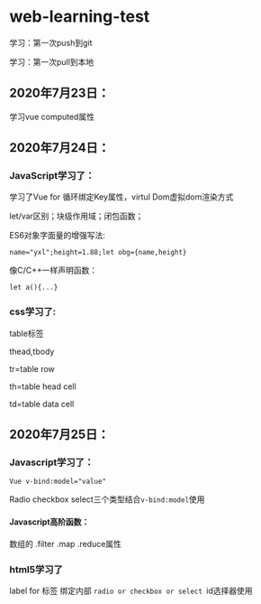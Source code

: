 # web-learning-test

学习：第一次push到git

学习：第一次pull到本地

## 2020年7月23日：

学习vue  computed属性

## 2020年7月24日：

### JavaScript学习了：

学习了Vue for 循环绑定Key属性，virtul Dom虚拟dom渲染方式

let/var区别；块级作用域；闭包函数；

ES6对象字面量的增强写法:

`name="yxl";height=1.88;let obg={name,height}`

像C/C++一样声明函数：

`let a(){...}`

### css学习了:

table标签

thead,tbody

tr=table row

th=table head cell

td=table data cell

## 2020年7月25日：

### Javascript学习了：

`Vue v-bind:model="value"`

Radio checkbox select三个类型结合`v-bind:model`使用

#### Javascript高阶函数：

数组的 .filter .map .reduce属性

### html5学习了

label for 标签 绑定内部 `radio or checkbox or select `id选择器使用